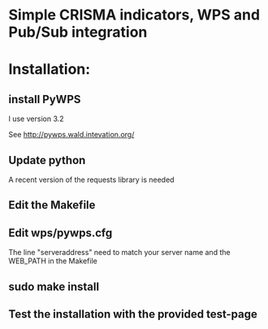 Simple CRISMA indicators, WPS and Pub/Sub integration
=====================================================

# Installation:

## install PyWPS

   I use version 3.2

   See http://pywps.wald.intevation.org/

## Update python

   A recent version of the requests library is needed

## Edit the Makefile 

## Edit wps/pywps.cfg

   The line "serveraddress" need to match your server name and the WEB_PATH in the Makefile

## sudo make install

## Test the installation with the provided test-page
   


